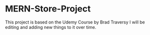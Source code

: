 # MERN-Store-Project
This project is based on the Udemy Course by Brad Traversy
I will be editing and adding new things to it over time.
